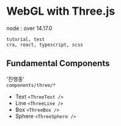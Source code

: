 # WebGL with Three.js 

node : over 14.17.0

```
tutorial, test
cra, react, typescript, scss
```
## Fundamental Components 
'진행중'   
`components/three/*`  
- Text `<ThreeText />`
- Line `<ThreeLine />`
- Box `<ThreeBox />`
- Sphere `<ThreeSphere />`